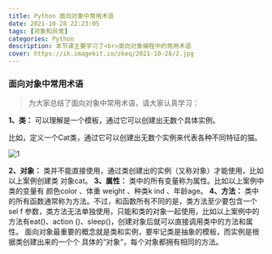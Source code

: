 ```yaml
---
title: Python 面向对象中常用术语
date: 2021-10-28 22:23:05
tags: [对象和异常]
categories: Python
description: 本节课主要学习了<br>面向对象编程中的常用术语
cover: https://ik.imagekit.io/zkeq/2021-10-28/2.jpg
---
```


### 面向对象中常用术语

> 为大家总结了面向对象中常用术语，请大家认真学习：

**1、类：** 可以理解是一个模板，通过它可以创建出无数个具体实例。

比如，定义一个Cat类，通过它可以创建出无数个实例来代表各种不同特征的猫。

![1](https://ik.imagekit.io/zkeq/2021-10-24/1.jpg)

**2、对象：** 类并不能直接使用，通过类创建出的实例（又称对象）才能使用，比如以上案例创建类
对象cat。
**3、属性：** 类中的所有变量称为属性。比如以上案例中类的变量有 颜色color 、体重 weight 、种类k
ind 、年龄age。
**4、方法：** 类中的所有函数通常称为方法。不过，和函数所有不同的是，类方法至少要包含一个 sel
f 参数，类方法无法单独使用，只能和类的对象一起使用，比如以上案例中的方法有eat()、action
()、sleep()，创建对象后就可以直接调用类中的方法和属性。
面向对象最重要的概念就是类和实例，要牢记类是抽象的模板，而实例是根据类创建出来的一个个
具体的“对象”，每个对象都拥有相同的方法。
